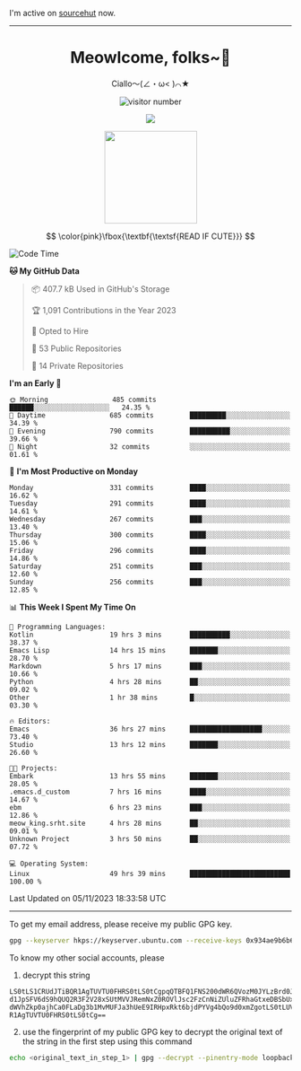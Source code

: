 I'm active on [sourcehut](https://sr.ht/~meow_king/) now. 

---

<div align="center">
  <h1>Meowlcome, folks~👋</h1>
  <p>Ciallo～(∠・ω< )⌒★</p>
</div>

<p align="center">
  <img src="https://count.getloli.com/get/@Ziqi-Yang?theme=rule34" alt="visitor number" />
</p>

<p align="center">
  <img src="https://skillicons.dev/icons?i=rust,c,py,flutter,go,java,js,bash,linux,emacs" />
</p>
<p align="center">
  <img height="165" src="https://github-readme-stats.vercel.app/api?username=Ziqi-Yang&show_icons=true&include_all_commits=true&hide_border=true" />
</p>

$$
\color{pink}\fbox{\textbf{\textsf{READ IF CUTE}}}
$$

<!--START_SECTION:waka-->
![Code Time](http://img.shields.io/badge/Code%20Time-1%2C812%20hrs%2032%20mins-blue)

**🐱 My GitHub Data** 

> 📦 407.7 kB Used in GitHub's Storage 
 > 
> 🏆 1,091 Contributions in the Year 2023
 > 
> 💼 Opted to Hire
 > 
> 📜 53 Public Repositories 
 > 
> 🔑 14 Private Repositories 
 > 
**I'm an Early 🐤** 

```text
🌞 Morning                485 commits         ██████░░░░░░░░░░░░░░░░░░░   24.35 % 
🌆 Daytime                685 commits         █████████░░░░░░░░░░░░░░░░   34.39 % 
🌃 Evening                790 commits         ██████████░░░░░░░░░░░░░░░   39.66 % 
🌙 Night                  32 commits          ░░░░░░░░░░░░░░░░░░░░░░░░░   01.61 % 
```
📅 **I'm Most Productive on Monday** 

```text
Monday                   331 commits         ████░░░░░░░░░░░░░░░░░░░░░   16.62 % 
Tuesday                  291 commits         ████░░░░░░░░░░░░░░░░░░░░░   14.61 % 
Wednesday                267 commits         ███░░░░░░░░░░░░░░░░░░░░░░   13.40 % 
Thursday                 300 commits         ████░░░░░░░░░░░░░░░░░░░░░   15.06 % 
Friday                   296 commits         ████░░░░░░░░░░░░░░░░░░░░░   14.86 % 
Saturday                 251 commits         ███░░░░░░░░░░░░░░░░░░░░░░   12.60 % 
Sunday                   256 commits         ███░░░░░░░░░░░░░░░░░░░░░░   12.85 % 
```


📊 **This Week I Spent My Time On** 

```text
💬 Programming Languages: 
Kotlin                   19 hrs 3 mins       ██████████░░░░░░░░░░░░░░░   38.37 % 
Emacs Lisp               14 hrs 15 mins      ███████░░░░░░░░░░░░░░░░░░   28.70 % 
Markdown                 5 hrs 17 mins       ███░░░░░░░░░░░░░░░░░░░░░░   10.66 % 
Python                   4 hrs 28 mins       ██░░░░░░░░░░░░░░░░░░░░░░░   09.02 % 
Other                    1 hr 38 mins        █░░░░░░░░░░░░░░░░░░░░░░░░   03.30 % 

🔥 Editors: 
Emacs                    36 hrs 27 mins      ██████████████████░░░░░░░   73.40 % 
Studio                   13 hrs 12 mins      ███████░░░░░░░░░░░░░░░░░░   26.60 % 

🐱‍💻 Projects: 
Embark                   13 hrs 55 mins      ███████░░░░░░░░░░░░░░░░░░   28.05 % 
.emacs.d_custom          7 hrs 16 mins       ████░░░░░░░░░░░░░░░░░░░░░   14.67 % 
ebm                      6 hrs 23 mins       ███░░░░░░░░░░░░░░░░░░░░░░   12.86 % 
meow_king.srht.site      4 hrs 28 mins       ██░░░░░░░░░░░░░░░░░░░░░░░   09.01 % 
Unknown Project          3 hrs 50 mins       ██░░░░░░░░░░░░░░░░░░░░░░░   07.72 % 

💻 Operating System: 
Linux                    49 hrs 39 mins      █████████████████████████   100.00 % 
```


 Last Updated on 05/11/2023 18:33:58 UTC
<!--END_SECTION:waka-->

-----

To get my email address, please receive my public GPG key.
```bash
gpg --keyserver hkps://keyserver.ubuntu.com --receive-keys 0x934ae9b6b6e9ff34
```
To know my other social accounts, please
1) decrypt this string
```
LS0tLS1CRUdJTiBQR1AgTUVTU0FHRS0tLS0tCgpqQTBFQ1FNS200dWR6QVozM0JYLzBrd0JNU0Ru
d1JpSFV6dS9hQUQ2R3F2V28xSUtMVVJRemNxZ0ROVlJsc2FzCnNiZUluZFRhaGtxeDBSbUxEajVq
dWVhZkp0ajhCa0FLaDg3b1MvMUFJa3hUeE9IRHpxRkt6bjdPYVg4bQo9d0xmZgotLS0tLUVORCBQ
R1AgTUVTU0FHRS0tLS0tCg==
```
2) use the fingerprint of my public GPG key to decrypt the original text of the string in the first step using this command
```bash
echo <original_text_in_step_1> | gpg --decrypt --pinentry-mode loopback --armor
```


